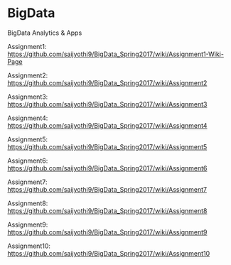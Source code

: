 # BigData
BigData Analytics &amp; Apps


Assignment1:
https://github.com/saijyothi9/BigData_Spring2017/wiki/Assignment1-Wiki-Page


Assignment2:
https://github.com/saijyothi9/BigData_Spring2017/wiki/Assignment2

Assignment3:
https://github.com/saijyothi9/BigData_Spring2017/wiki/Assignment3

Assignment4:
https://github.com/saijyothi9/BigData_Spring2017/wiki/Assignment4


Assignment5:
https://github.com/saijyothi9/BigData_Spring2017/wiki/Assignment5


Assignment6:
https://github.com/saijyothi9/BigData_Spring2017/wiki/Assignment6

Assignment7:
https://github.com/saijyothi9/BigData_Spring2017/wiki/Assignment7

Assignment8:
https://github.com/saijyothi9/BigData_Spring2017/wiki/Assignment8

Assignment9:
https://github.com/saijyothi9/BigData_Spring2017/wiki/Assignment9

Assignment10:
https://github.com/saijyothi9/BigData_Spring2017/wiki/Assignment10
